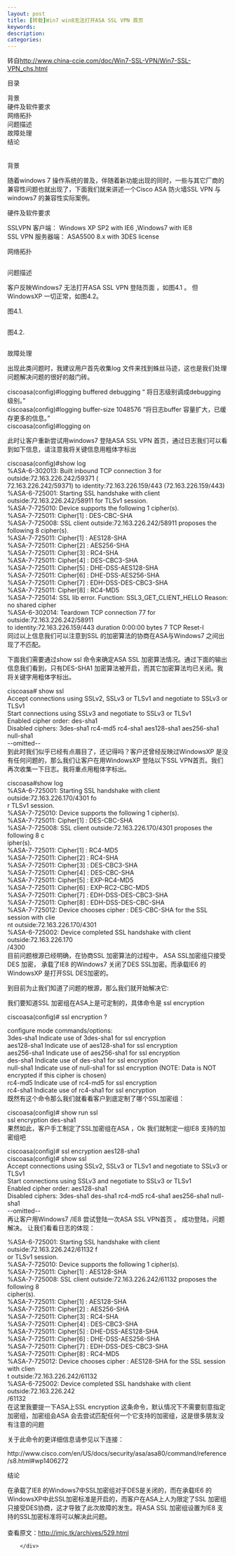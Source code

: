 ```yaml
---
layout: post
title: [转载]Win7 win8无法打开ASA SSL VPN 首页
keywords:
description:
categories:
---
```

<div id="sina_keyword_ad_area2" class="articalContent   newfont_family">
<p>转自<a title="http://www.china-ccie.com/doc/Win7-SSL-VPN/Win7-SSL-VPN_chs.html" href="http://www.china-ccie.com/doc/Win7-SSL-VPN/Win7-SSL-VPN_chs.html" rel="nofollow">http://www.china-ccie.com/doc/Win7-SSL-VPN/Win7-SSL-VPN_chs.html</a></p>
<p>目录</p>
<p>背景<br />
硬件及软件要求<br />
网络拓扑<br />
问题描述<br />
故障处理<br />
结论<br />
　</p>
<p>背景</p>
<p>随着windows 7
操作系统的普及，伴随着新功能出现的同时，一些与其它厂商的兼容性问题也就出现了，下面我们就来讲述一个Cisco ASA 防火墙SSL
VPN 与 windows7 的兼容性实际案例。</p>
<p>硬件及软件要求</p>
<p>SSLVPN 客户端： Windows XP SP2 with IE6 ,Windows7 with IE8<br />
SSL VPN 服务器端： ASA5500 8.x with 3DES license</p>
<p>网络拓扑</p>
<p><img src="/images/blog/011300242213394.jpg" alt="" /></p>
<p>问题描述</p>
<p>客户反映Windows7 无法打开ASA SSL VPN 登陆页面 ，如图4.1 。 但WindowsXP
一切正常，如图4.2。</p>
<p>图4.1.</p>
<p><img src="/images/blog/011300443461680.jpg" alt="" /></p>
<p>图4.2.</p>
<p><img src="/images/blog/011300527838000.jpg" alt="" /></p>
<p>故障处理</p>
<p>出现此类问题时，我建议用户首先收集log 文件来找到蛛丝马迹，这也是我们处理问题解决问题的很好的敲门砖。</p>
<p>ciscoasa(config)#logging buffered debugging &ldquo; 将日志级别调成debugging
级别。&rdquo;<br />
ciscoasa(config)#logging buffer-size 1048576 &ldquo;将日志buffer
容量扩大，已缓存更多的信息。&rdquo;<br />
ciscoasa(config)#logging on</p>
<p>此时让客户重新尝试用windows7 登陆ASA SSL VPN
首页，通过日志我们可以看到如下信息，请注意我将关键信息用粗体字标出</p>
<p>ciscoasa(config)#show log<br />
%ASA-6-302013: Built inbound TCP connection 3 for
outside:72.163.226.242/59371 (<br />
72.163.226.242/59371) to identity:72.163.226.159/443
(72.163.226.159/443)<br />
%ASA-6-725001: Starting SSL handshake with client
outside:72.163.226.242/58911 for TLSv1 session.<br />
%ASA-7-725010: Device supports the following 1 cipher(s).<br />
%ASA-7-725011: Cipher[1] : DES-CBC-SHA<br />
%ASA-7-725008: SSL client outside:72.163.226.242/58911 proposes the
following 8 cipher(s).<br />
%ASA-7-725011: Cipher[1] : AES128-SHA<br />
%ASA-7-725011: Cipher[2] : AES256-SHA<br />
%ASA-7-725011: Cipher[3] : RC4-SHA<br />
%ASA-7-725011: Cipher[4] : DES-CBC3-SHA<br />
%ASA-7-725011: Cipher[5] : DHE-DSS-AES128-SHA<br />
%ASA-7-725011: Cipher[6] : DHE-DSS-AES256-SHA<br />
%ASA-7-725011: Cipher[7] : EDH-DSS-DES-CBC3-SHA<br />
%ASA-7-725011: Cipher[8] : RC4-MD5<br />
%ASA-7-725014: SSL lib error. Function: SSL3_GET_CLIENT_HELLO
Reason: no shared cipher<br />
%ASA-6-302014: Teardown TCP connection 77 for
outside:72.163.226.242/58911<br />
to identity:72.163.226.159/443 duration 0:00:00 bytes 7 TCP
Reset-I<br />
同过以上信息我们可以注意到SSL 的加密算法的协商在ASA与Windows7 之间出现了不匹配。</p>
<p>下面我们需要通过show ssl 命令来确定ASA SSL 加密算法情况。通过下面的输出信息我们看到，只有DES-SHA1
加密算法被开启，而其它加密算法均已关闭。我将关键字用粗体字标出。</p>
<p>ciscoasa# show ssl<br />
Accept connections using SSLv2, SSLv3 or TLSv1 and negotiate to
SSLv3 or TLSv1<br />
Start connections using SSLv3 and negotiate to SSLv3 or TLSv1<br />
Enabled cipher order: des-sha1<br />
Disabled ciphers: 3des-sha1 rc4-md5 rc4-sha1 aes128-sha1
aes256-sha1 null-sha1<br />
--omitted--<br />
到此时我们似乎已经有点眉目了，还记得吗？客户还曾经反映过WindowsXP 是没有任何问题的，那么我们让客户在用WindowsXP
登陆以下SSL VPN首页。我们再次收集一下日志。我将重点用粗体字标出。</p>
<p>ciscoasa#show log<br />
%ASA-6-725001: Starting SSL handshake with client
outside:72.163.226.170/4301 fo<br />
r TLSv1 session.<br />
%ASA-7-725010: Device supports the following 1 cipher(s).<br />
%ASA-7-725011: Cipher[1] : DES-CBC-SHA<br />
%ASA-7-725008: SSL client outside:72.163.226.170/4301 proposes the
following 8 c<br />
ipher(s).<br />
%ASA-7-725011: Cipher[1] : RC4-MD5<br />
%ASA-7-725011: Cipher[2] : RC4-SHA<br />
%ASA-7-725011: Cipher[3] : DES-CBC3-SHA<br />
%ASA-7-725011: Cipher[4] : DES-CBC-SHA<br />
%ASA-7-725011: Cipher[5] : EXP-RC4-MD5<br />
%ASA-7-725011: Cipher[6] : EXP-RC2-CBC-MD5<br />
%ASA-7-725011: Cipher[7] : EDH-DSS-DES-CBC3-SHA<br />
%ASA-7-725011: Cipher[8] : EDH-DSS-DES-CBC-SHA<br />
%ASA-7-725012: Device chooses cipher : DES-CBC-SHA for the SSL
session with clie<br />
nt outside:72.163.226.170/4301<br />
%ASA-6-725002: Device completed SSL handshake with client
outside:72.163.226.170<br />
/4300<br />
目前问题根源已经明确，在协商SSL 加密算法的过程中， ASA SSL加密组只接受DES 加密， 承载了IE8 的Windows7
关闭了DES SSL加密。而承载IE6 的WindowsXP 是打开SSL DES加密的。</p>
<p>到目前为止我们知道了问题的根源，那么我们就开始解决它:</p>
<p>我们要知道SSL 加密组在ASA上是可定制的，具体命令是 ssl encryption</p>
<p>ciscoasa(config)# ssl encryption ?</p>
<p>configure mode commands/options:<br />
3des-sha1 Indicate use of 3des-sha1 for ssl encryption<br />
aes128-sha1 Indicate use of aes128-sha1 for ssl encryption<br />
aes256-sha1 Indicate use of aes256-sha1 for ssl encryption<br />
des-sha1 Indicate use of des-sha1 for ssl encryption<br />
null-sha1 Indicate use of null-sha1 for ssl encryption (NOTE: Data
is NOT<br />
encrypted if this cipher is chosen)<br />
rc4-md5 Indicate use of rc4-md5 for ssl encryption<br />
rc4-sha1 Indicate use of rc4-sha1 for ssl encryption<br />
既然有这个命令那么我们就看看客户到底定制了哪个SSL加密组：</p>
<p>ciscoasa(config)# show run ssl<br />
ssl encryption des-sha1<br />
果然如此，客户手工制定了SSL加密组在ASA ，Ok 我们就制定一组IE8 支持的加密组吧</p>
<p>ciscoasa(config)# ssl encryption aes128-sha1<br />
ciscoasa(config)# show ssl<br />
Accept connections using SSLv2, SSLv3 or TLSv1 and negotiate to
SSLv3 or TLSv1<br />
Start connections using SSLv3 and negotiate to SSLv3 or TLSv1<br />
Enabled cipher order: aes128-sha1<br />
Disabled ciphers: 3des-sha1 des-sha1 rc4-md5 rc4-sha1 aes256-sha1
null-sha1<br />
--omitted--<br />
再让客户用Windows7 /IE8 尝试登陆一次ASA SSL VPN首页 。 成功登陆，问题解决。 让我们看看日志的体现：</p>
<p>%ASA-6-725001: Starting SSL handshake with client
outside:72.163.226.242/61132 f<br />
or TLSv1 session.<br />
%ASA-7-725010: Device supports the following 1 cipher(s).<br />
%ASA-7-725011: Cipher[1] : AES128-SHA<br />
%ASA-7-725008: SSL client outside:72.163.226.242/61132 proposes the
following 8<br />
cipher(s).<br />
%ASA-7-725011: Cipher[1] : AES128-SHA<br />
%ASA-7-725011: Cipher[2] : AES256-SHA<br />
%ASA-7-725011: Cipher[3] : RC4-SHA<br />
%ASA-7-725011: Cipher[4] : DES-CBC3-SHA<br />
%ASA-7-725011: Cipher[5] : DHE-DSS-AES128-SHA<br />
%ASA-7-725011: Cipher[6] : DHE-DSS-AES256-SHA<br />
%ASA-7-725011: Cipher[7] : EDH-DSS-DES-CBC3-SHA<br />
%ASA-7-725011: Cipher[8] : RC4-MD5<br />
%ASA-7-725012: Device chooses cipher : AES128-SHA for the SSL
session with clien<br />
t outside:72.163.226.242/61132<br />
%ASA-6-725002: Device completed SSL handshake with client
outside:72.163.226.242<br />
/61132<br />
在这里我要提一下ASA上SSL encryption 这条命令，默认情况下不需要刻意指定加密组，加密组会ASA
会去尝试匹配任何一个它支持的加密组，这是很多朋友没有注意的问题</p>
<p>关于此命令的更详细信息请参见以下连接：</p>
<p>
http://www.cisco.com/en/US/docs/security/asa/asa80/command/reference/s8.html#wp1406272</p>
<p>结论</p>
<p>在承载了IE8 的Windows7中SSL加密组对于DES是关闭的，而在承载IE6
的WindowsXP中此SSL加密标准是开启的，而客户在ASA上人为限定了SSL
加密组只接受DES协商，这才导致了此次故障的发生。将ASA SSL 加密组设置为IE8
支持的SSL加密标准将可以解决此问题。<br />
<br />
查看原文：<a href="http://imjc.tk/archives/529.html" rel="nofollow">http://imjc.tk/archives/529.html</a></p>
							
		</div>
    
